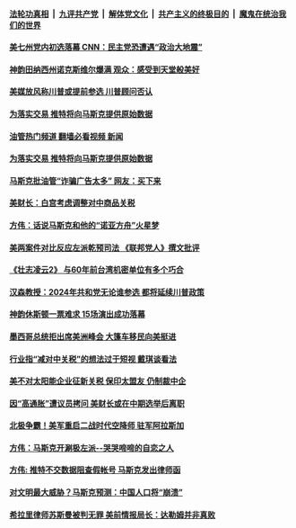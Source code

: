 ####  [法轮功真相](../../../../basic/blob/master/README.md?t=06102131) &nbsp;|&nbsp; [九评共产党](../../../../9ping.md/blob/master/README.md?t=06102131) &nbsp;|&nbsp; [解体党文化](../../../../jtdwh.md/blob/master/README.md?t=06102131)  &nbsp;|&nbsp; [共产主义的终极目的](../../../../gczydzjmd.md/blob/master/README.md?t=06102131) &nbsp;|&nbsp; [魔鬼在统治我们的世界](../../../../mgztzwmdsj.md/blob/master/README.md?t=06102131) 

#### [美七州党内初选落幕 CNN：民主党恐遭遇“政治大地震” ](../pages/soh6/627689.md?t=06102131) 
#### [神韵田纳西州诺克斯维尔爆满 观众：感受到天堂般美好](../pages/soh6/627686.md?t=06102131) 
#### [美媒放风称川普或提前参选 川普顾问否认](../pages/soh6/627635.md?t=06102131) 
#### [为落实交易 推特将向马斯克提供原始数据](../pages/soh6/627617.md?t=06102131) 
#### [油管热门频道 翻墙必看视频 新闻](http://45.76.130.85:81/youtube.html?06102131)
#### [为落实交易 推特将向马斯克提供原始数据](../pages/soh6/627617.md?t=06102131) 
#### [马斯克批油管“诈骗广告太多” 网友：买下来](../pages/soh6/627533.md?t=06102131) 
#### [美财长：白宫考虑调整对中商品关税 ](../pages/soh6/627458.md?t=06102131) 
#### [方伟：话说马斯克和他的“诺亚方舟”火星梦](../pages/soh6/627461.md?t=06102131) 
#### [美两案件对比反应左派乾预司法 《联邦党人》撰文批评](../pages/soh6/627266.md?t=06102131) 
#### [《壮志凌云2》 与60年前台湾机密单位有多个巧合](../pages/soh6/627311.md?t=06102131) 
#### [汉森教授：2024年共和党无论谁参选 都将延续川普政策](../pages/soh6/627290.md?t=06102131) 
#### [神韵休斯顿一票难求 15场演出成功落幕](../pages/soh6/627248.md?t=06102131) 
#### [墨西哥总统拒出席美洲峰会 大篷车移民向美挺进 ](../pages/soh6/627245.md?t=06102131) 
#### [行业指“减对中关税”的想法过于短视 戴琪谈看法](../pages/soh6/627239.md?t=06102131) 
#### [美不对太阳能企业征新关税 保印太盟友 仍制裁中企](../pages/soh6/627236.md?t=06102131) 
#### [因“高通胀”遭议员拷问 美财长或在中期选举后离职](../pages/soh6/627230.md?t=06102131) 
#### [北极争霸！美军重启二战时代空降师 驻军阿拉斯加](../pages/soh6/627191.md?t=06102131) 
#### [方伟：马斯克开涮极左派--哭哭啼啼的自恋之人](../pages/soh6/627146.md?t=06102131) 
#### [方伟: 推特不交数据阻查假帐号 马斯克发出律师函](../pages/soh6/627125.md?t=06102131) 
#### [对文明最大威胁？马斯克预测：中国人口将“崩溃”](../pages/soh6/626951.md?t=06102131) 
#### [希拉里律师苏斯曼被判无罪 美前情报局长：达勒姆并非真败](../pages/soh6/626948.md?t=06102131) 
<img src='http://gfw-breaker.win/goodnews/indexes/soh6.md' width='0px' height='0px'/>
